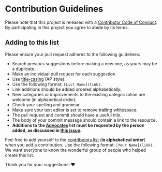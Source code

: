 # Contribution Guidelines

Please note that this project is released with a [Contributor Code of Conduct](../CODE_OF_CONDUCT.md). By participating in this project you agree to abide by its terms.

## Adding to this list

Please ensure your pull request adheres to the following guidelines:

- Search previous suggestions before making a new one, as yours may be a duplicate.
- Make an individual pull request for each suggestion.
- Use [title-casing](http://titlecapitalization.com) (AP style).
- Use the following format: `[List Name](link)`.
- Link additions should be added ordered alphabetically.
- New categories or improvements to the existing categorization are welcome (in alphabetical order).
- Check your spelling and grammar.
- Make sure your text editor is set to remove trailing whitespace.
- The pull request and commit should have a useful title.
- The body of your commit message should contain a link to the resource.
- **Additions to the [Advocates](https://github.com/folkswhocode/awesome-diversity#advocates) list must be requested by the person added, as discussed in [this issue](https://github.com/folkswhocode/awesome-diversity/issues/2).**

Feel free to add yourself to the [contributors list](../CONTRIBUTORS.md) (**in alphabetical order**) when you add a contribution. Use the following format: `[Your Name](link)`. We want everyone to know the wonderful group of people who helped create this list.

Thank you for your suggestions! :heart:

